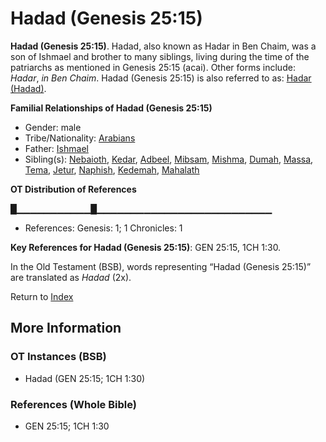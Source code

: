 # Hadad (Genesis 25:15)
**Hadad (Genesis 25:15)**. 
Hadad, also known as Hadar in Ben Chaim, was a son of Ishmael and brother to many siblings, living during the time of the patriarchs as mentioned in Genesis 25:15 (acai). 
Other forms include: 
*Hadar*, *in Ben Chaim*. 
Hadad (Genesis 25:15) is also referred to as: 
[Hadar (Hadad)](Hadar.2.md). 




**Familial Relationships of Hadad (Genesis 25:15)**


* Gender: male
* Tribe/Nationality: [Arabians](../../../groups/md/acai/Arabia.md)
* Father: [Ishmael](Ishmael.md)
* Sibling(s): [Nebaioth](Nebaioth.md), [Kedar](Kedar.md), [Adbeel](Adbeel.md), [Mibsam](Mibsam.md), [Mishma](Mishma.md), [Dumah](Dumah.md), [Massa](Massa.md), [Tema](Tema.md), [Jetur](Jetur.md), [Naphish](Naphish.md), [Kedemah](Kedemah.md), [Mahalath](Mahalath.md)


**OT Distribution of References**

█▁▁▁▁▁▁▁▁▁▁▁█▁▁▁▁▁▁▁▁▁▁▁▁▁▁▁▁▁▁▁▁▁▁▁▁▁▁
* References: Genesis: 1; 1 Chronicles: 1



**Key References for Hadad (Genesis 25:15)**: 
GEN 25:15, 1CH 1:30. 


In the Old Testament (BSB), words representing “Hadad (Genesis 25:15)” are translated as 
*Hadad* (2x). 




Return to [Index](00-Index.md)

## More Information

### OT Instances (BSB)

* Hadad (GEN 25:15; 1CH 1:30)



### References (Whole Bible)

* GEN 25:15; 1CH 1:30



